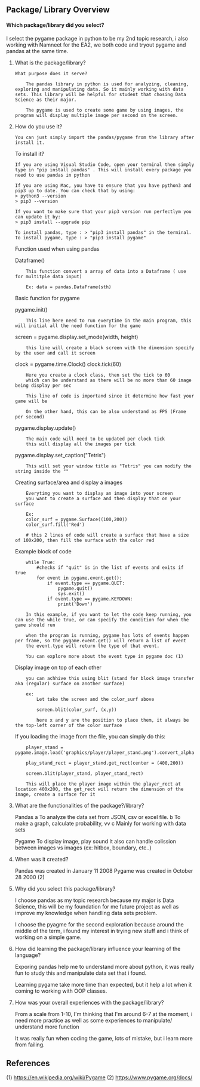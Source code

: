 ## Package/ Library Overview
#### Which package/library did you select?
I select the pygame package in python to be my 2nd topic research, i also working with Namneet for the EA2, we both code and tryout pygame and pandas at the same time.

1.  What is the package/library?

        What purpose does it serve?

            The pandas library in python is used for analyzing, cleaning, exploring and manipulating data. So it mainly working with data sets. This library will be helpful for student that chosing Data Science as their major.

            The pygame is used to create some game by using images, the program will display multiple image per second on the screen. 

2.  How do you use it?

        You can just simply import the pandas/pygame from the library after install it.

    To install it?

        If you are using Visual Studio Code, open your terminal then simply type in "pip install pandas" . This will install every package you need to use pandas in python

        If you are using Mac, you have to ensure that you have python3 and pip3 up to date. You can check that by using:
        > python3 --version
        > pip3 --version

        If you want to make sure that your pip3 version run perfectlym you can update it by:
        > pip3 install --upgrade pip
    
        To install pandas, type : > "pip3 install pandas" in the terminal. 
        To install pygame, type : > "pip3 install pygame"
    
    Function used when using pandas

    Dataframe()

            This function convert a array of data into a Dataframe ( use for multitple data input)

            Ex: data = pandas.DataFrame(sth)

    Basic function for pygame

    pygame.init()

            This line here need to run everytime in the main program, this will initial all the need function for the game

    screen = pygame.display.set_mode(width, height) 

            this line will create a black screen with the dimension specify by the user and call it screen
    
    clock = pygame.time.Clock()
    clock.tick(60)

            Here you create a clock class, then set the tick to 60
            which can be understand as there will be no more than 60 image being display per sec 

            This line of code is importand since it determine how fast your game will be

            On the other hand, this can be also understand as FPS (Frame per second)

    pygame.display.update()

            The main code will need to be updated per clock tick
            this will display all the images per tick

    pygame.display.set_caption("Tetris")

            This will set your window title as "Tetris" you can modify the string inside the ""


    Creating surface/area and display a images

            Everytimg you want to display an image into your screen 
            you want to create a surface and then display that on your surface

            Ex:
            color_surf = pygame.Surface((100,200))
            color_surf.fill('Red')

            # this 2 lines of code will create a surface that have a size of 100x200, then fill the surface with the color red

        
    Example block of code

            while True:
                #checks if "quit" is in the list of events and exits if true
                for event in pygame.event.get():
                    if event.type == pygame.QUIT:
                        pygame.quit()
                        sys.exit()
                    if event.type == pygame.KEYDOWN:
                        print('Down')

            In this example, if you want to let the code keep running, you can use the while true, or can specify the condition for when the game should run

            when the program is running, pygame has lots of events happen per frame, so the pygame.event.get() will return a list of event
            the event.type will return the type of that event.

            You can explore more about the event type in pygame doc (1)

    Display image on top of each other

            you can achhive this using blit (stand for block image transfer aka (regular) surface on another surface)

            ex:
                Let take the screen and the color_surf above

                screen.blit(color_surf, (x,y))

                here x and y are the position to place them, it always be the top-left corner of the color surface


    If you loading the image from the file, you can simply do this:

            player_stand = pygame.image.load('graphics/player/player_stand.png').convert_alpha()

            play_stand_rect = player_stand.get_rect(center = (400,200))

            screen.blit(player_stand, player_stand_rect)

            This will place the player image within the player_rect at location 400x200, the get_rect will return the dimension of the image, create a surface for it


        
        
3.  What are the functionalities of the package?/library?

    Pandas
    a  To analyze the data set from JSON, csv or excel file. 
    b  To make a graph, calculate probability, vv
    c  Mainly for working with data sets

    Pygame
    To display image, play sound 
    It also can handle colission between images vs images (ex: hitbox, boundary, etc..)

4.  When was it created?

    Pandas was created in January 11 2008
    Pygame was created in October 28 2000 (2)

5.  Why did you select this package/library?

    I choose pandas as my topic research because my major is Data Science, this will be my foundation for me future project as well as improve my knowledge when handling data sets problem.

    I choose the pyagme for the second exploration because around the middle of the term, i found my interest in trying new stuff and i think of working on a simple game.

6.  How did learning the package/library influence your learning of the language?

    Exporing pandas help me to understand more about python, it was really fun to study this and manipulate data set that i found.

    Learning pygame take more time than expected, but it help a lot when it coming to working with OOP classes.


7.  How was your overall experiences with the package/library?

    From a scale from 1-10, I'm thinking that I'm around 6-7 at the moment, i need more practice as well as some experiences to manipulate/ understand more function

    It was really fun when coding the game, lots of mistake, but i learn more from failing. 

## References
(1) https://en.wikipedia.org/wiki/Pygame
(2) https://www.pygame.org/docs/

